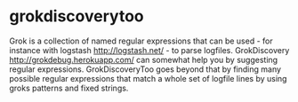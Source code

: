 grokdiscoverytoo
================

Grok is a collection of named regular expressions that can be used - for instance with logstash http://logstash.net/ - to parse logfiles. GrokDiscovery http://grokdebug.herokuapp.com/ can somewhat help you by suggesting regular expressions. GrokDiscoveryToo goes beyond that by finding many possible regular expressions that match a whole set of logfile lines by using groks patterns and fixed strings.